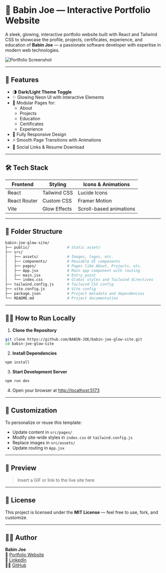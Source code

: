 
# 🌟 Babin Joe — Interactive Portfolio Website

A sleek, glowing, interactive portfolio website built with React and Tailwind CSS to showcase the profile, projects, certificates, experience, and education of **Babin Joe** — a passionate software developer with expertise in modern web technologies.

![Portfolio Screenshot](public/preview.png) <!-- Replace with actual image path if available -->

---

## 🚀 Features

- 🌗 **Dark/Light Theme Toggle**
- ✨ Glowing Neon UI with Interactive Elements
- 🧠 Modular Pages for:
  - About
  - Projects
  - Education
  - Certificates
  - Experience
- 📱 Fully Responsive Design
- ⚡ Smooth Page Transitions with Animations
- 🔗 Social Links & Resume Download

---

## 🛠 Tech Stack

| Frontend       | Styling           | Icons & Animations     |
|----------------|-------------------|-------------------------|
| React          | Tailwind CSS      | Lucide Icons            |
| React Router   | Custom CSS        | Framer Motion           |
| Vite           | Glow Effects      | Scroll-based animations |

---

## 📁 Folder Structure

```bash
babin-joe-glow-site/
├── public/                 # Static assets
├── src/
│   ├── assets/             # Images, logos, etc.
│   ├── components/         # Reusable UI components
│   ├── pages/              # Pages like About, Projects, etc.
│   ├── App.jsx             # Main app component with routing
│   ├── main.jsx            # Entry point
│   └── index.css           # Global styles and Tailwind directives
├── tailwind.config.js      # Tailwind CSS config
├── vite.config.js          # Vite config
├── package.json            # Project metadata and dependencies
└── README.md               # Project documentation
```

---

## 🧑‍💻 How to Run Locally

1. **Clone the Repository**
```bash
git clone https://github.com/BABIN-JOE/babin-joe-glow-site.git
cd babin-joe-glow-site
```

2. **Install Dependencies**
```bash
npm install
```

3. **Start Development Server**
```bash
npm run dev
```

4. Open your browser at [http://localhost:5173](http://localhost:5173)

---

## 🎯 Customization

To personalize or reuse this template:

- Update content in `src/pages/`
- Modify site-wide styles in `index.css` or `tailwind.config.js`
- Replace images in `src/assets/`
- Update routing in `App.jsx`

---

## 📸 Preview

> Insert a GIF or link to the live site here

---

## 📃 License

This project is licensed under the **MIT License** — feel free to use, fork, and customize.

---

## 🙋‍♂️ Author

**Babin Joe**  
🔗 [Portfolio Website](https://babin-joe-portfolio.vercel.app/)  
💼 [LinkedIn](https://www.linkedin.com/in/babin-joe/)  
👨‍💻 [GitHub](https://github.com/BABIN-JOE)
